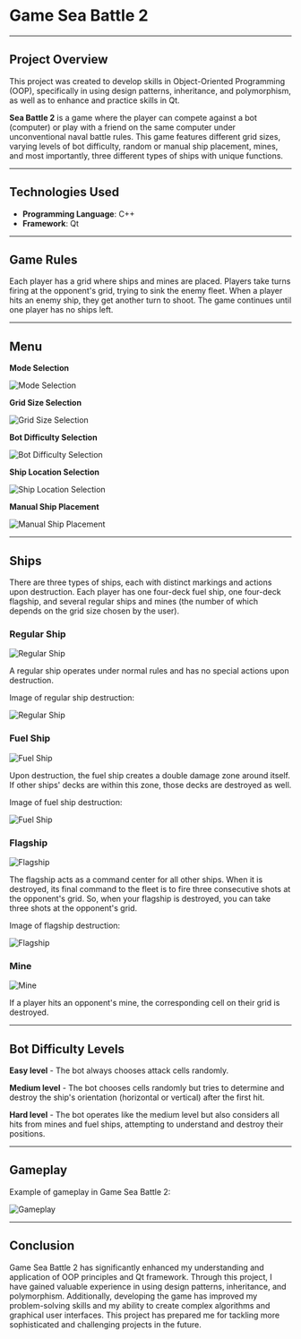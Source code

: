 # Game Sea Battle 2

---

## Project Overview

This project was created to develop skills in Object-Oriented Programming (OOP), specifically in using 
design patterns, inheritance, and polymorphism, as well as to enhance and practice skills in Qt.

**Sea Battle 2** is a game where the player can compete against a bot (computer) or play with a friend 
on the same computer under unconventional naval battle rules. This game features different grid sizes, 
varying levels of bot difficulty, random or manual ship placement, mines, and most importantly, three 
different types of ships with unique functions.

---

## Technologies Used

- **Programming Language**: C++
- **Framework**: Qt

---

## Game Rules

Each player has a grid where ships and mines are placed. Players take turns firing at the opponent's grid, 
trying to sink the enemy fleet. When a player hits an enemy ship, they get another turn to shoot. The game 
continues until one player has no ships left.

---

## Menu

**Mode Selection**

![Mode Selection](README_media/Mode.png)

**Grid Size Selection**

![Grid Size Selection](README_media/Size.png)

**Bot Difficulty Selection**

![Bot Difficulty Selection](README_media/Difficulty.png)

**Ship Location Selection**

![Ship Location Selection](README_media/Location.png)

**Manual Ship Placement**

![Manual Ship Placement](README_media/Placement.gif)

---

## Ships

There are three types of ships, each with distinct markings and actions upon destruction. Each player has one 
four-deck fuel ship, one four-deck flagship, and several regular ships and mines (the number of which depends 
on the grid size chosen by the user).

### Regular Ship

![Regular Ship](README_media/ship4.png)

A regular ship operates under normal rules and has no special actions upon destruction.

Image of regular ship destruction:

![Regular Ship](README_media/ship4_d.png)

### Fuel Ship

![Fuel Ship](README_media/fuelShip.png)

Upon destruction, the fuel ship creates a double damage zone around itself. If other ships' decks are within this zone, 
those decks are destroyed as well.

Image of fuel ship destruction:

![Fuel Ship](README_media/fuelShip_d.png)

### Flagship

![Flagship](README_media/capitalShip.png)

The flagship acts as a command center for all other ships. When it is destroyed, its final command to the fleet is to fire 
three consecutive shots at the opponent's grid. So, when your flagship is destroyed, you can take three shots at the opponent's grid.

Image of flagship destruction:

![Flagship](README_media/capitalShip_d.png)

### Mine

![Mine](README_media/mine.png)

If a player hits an opponent's mine, the corresponding cell on their grid is destroyed.

---

## Bot Difficulty Levels

**Easy level** - The bot always chooses attack cells randomly.

**Medium level** - The bot chooses cells randomly but tries to determine and destroy the ship's orientation 
(horizontal or vertical) after the first hit.

**Hard level** - The bot operates like the medium level but also considers all hits from mines and fuel ships, 
attempting to understand and destroy their positions.

---

## Gameplay

Example of gameplay in Game Sea Battle 2:

![Gameplay](README_media/gameplay.gif)

---

## Conclusion

Game Sea Battle 2 has significantly enhanced my understanding and application of OOP principles and Qt framework. 
Through this project, I have gained valuable experience in using design patterns, inheritance, and polymorphism. 
Additionally, developing the game has improved my problem-solving skills and my ability to create complex algorithms 
and graphical user interfaces. This project has prepared me for tackling more sophisticated and challenging projects in the future.
